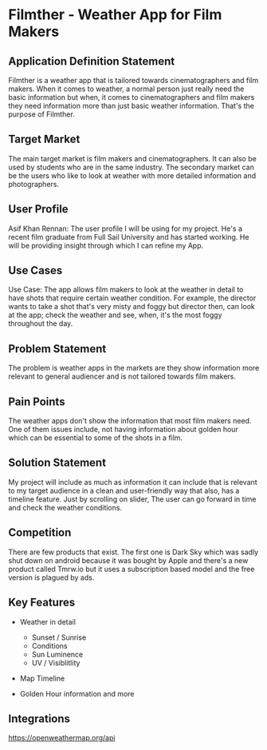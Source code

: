 # __Filmther - Weather App for Film Makers__

## Application Definition Statement

Filmther is a weather app that is tailored towards cinematographers and film makers. When it comes to weather, a normal person just really need the basic information but when, it comes to cinematographers and film makers they need information more than just basic weather information. That's the purpose of Filmther. 

## Target Market

The main target market is film makers and cinematographers. It can also be used by students who are in the same industry. The secondary market can be the users who like to look at weather with more detailed information and photographers. 

## User Profile

Asif Khan Rennan: The user profile I will be using for my project. He's a recent film graduate from Full Sail University and has started working. He will be providing insight through which I can refine my App.



## Use Cases

Use Case: The app allows film makers to look at the weather in detail to have shots that require certain weather condition. For example, the director wants to take a shot that's very misty and foggy but director then, can look at the app; check the weather and see, when, it's the most foggy throughout the day. 

## Problem Statement

The problem is weather apps in the markets are they show information more relevant to general audiencer and is not tailored towards film makers.

## Pain Points

The weather apps don't show the information that most film makers need. One of them issues include, not having information about golden hour which can be essential to some of the shots in a film. 

## Solution Statement

My project will include as much as information it can include that is relevant to my target audience in a clean and user-friendly way that also, has a timeline feature. Just by scrolling on slider, The user can go forward in time and check the weather conditions. 

## Competition

There are few products that exist. The first one is Dark Sky which was sadly shut down on android because it was bought by Apple and there's a new product called Tmrw.io but it uses a subscription based model and the free version is plagued by ads. 

## Key Features

- Weather in detail
  - Sunset / Sunrise
  - Conditions
  - Sun Luminence
  - UV / Visiblitlity

- Map Timeline

- Golden Hour information and more

## Integrations



https://openweathermap.org/api

